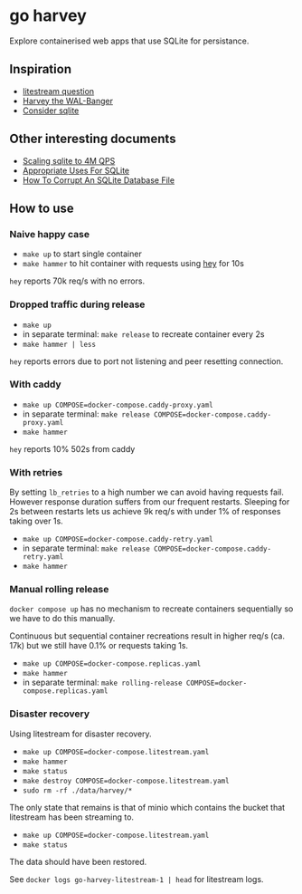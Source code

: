 # go harvey

Explore containerised web apps that use SQLite for persistance.

## Inspiration

- [litestream question](https://github.com/benbjohnson/litestream/issues/624)
- [Harvey the WAL-Banger](https://tangentsoft.com/sqlite/doc/trunk/walbanger/README.md)
- [Consider sqlite](https://blog.wesleyac.com/posts/consider-sqlite)

## Other interesting documents

- [Scaling sqlite to 4M QPS](https://use.expensify.com/blog/scaling-sqlite-to-4m-qps-on-a-single-server)
- [Appropriate Uses For SQLite](https://sqlite.org/whentouse.html)
- [ How To Corrupt An SQLite Database File](https://sqlite.org/howtocorrupt.html)

## How to use

### Naive happy case

- `make up` to start single container
- `make hammer` to hit container with requests using [hey](https://github.com/rakyll/hey) for 10s

`hey` reports 70k req/s with no errors.

### Dropped traffic during release

- `make up`
- in separate terminal: `make release` to recreate container every 2s
- `make hammer | less`

`hey` reports errors due to port not listening and peer resetting connection.

### With caddy

- `make up COMPOSE=docker-compose.caddy-proxy.yaml`
- in separate terminal: `make release COMPOSE=docker-compose.caddy-proxy.yaml`
- `make hammer`

`hey` reports 10% 502s from caddy

### With retries

By setting `lb_retries` to a high number we can avoid having requests fail. However response duration suffers from our frequent restarts.
Sleeping for 2s between restarts lets us achieve 9k req/s with under 1% of responses taking over 1s.

- `make up COMPOSE=docker-compose.caddy-retry.yaml`
- in separate terminal: `make release COMPOSE=docker-compose.caddy-retry.yaml`
- `make hammer`

### Manual rolling release

`docker compose up` has no mechanism to recreate containers sequentially so we have to do this manually.

Continuous but sequential container recreations result in higher req/s (ca. 17k) but we still have 0.1% or requests taking 1s.

- `make up COMPOSE=docker-compose.replicas.yaml`
- `make hammer`
- in separate terminal: `make rolling-release COMPOSE=docker-compose.replicas.yaml`

### Disaster recovery

Using litestream for disaster recovery.

- `make up COMPOSE=docker-compose.litestream.yaml`
- `make hammer`
- `make status`
- `make destroy COMPOSE=docker-compose.litestream.yaml`
- `sudo rm -rf ./data/harvey/*`

The only state that remains is that of minio which contains the bucket that litestream has been streaming to.

- `make up COMPOSE=docker-compose.litestream.yaml`
- `make status`

The data should have been restored.

See `docker logs go-harvey-litestream-1 | head` for litestream logs.

